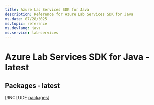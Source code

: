 ```yaml
---
title: Azure Lab Services SDK for Java
description: Reference for Azure Lab Services SDK for Java
ms.date: 07/28/2025
ms.topic: reference
ms.devlang: java
ms.service: lab-services
---
```

# Azure Lab Services SDK for Java - latest
## Packages - latest
[!INCLUDE [packages](lab-services-index.md)]